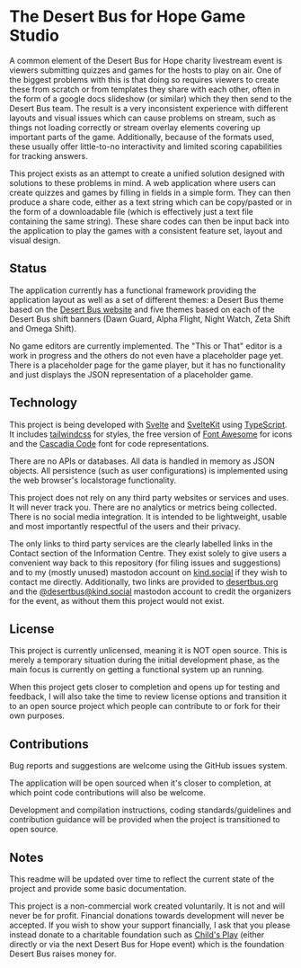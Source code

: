 # The Desert Bus for Hope Game Studio

A common element of the Desert Bus for Hope charity livestream event is viewers submitting quizzes and games for the hosts to play on air. One of the biggest problems with this is that doing so requires viewers to create these from scratch or from templates they share with each other, often in the form of a google docs slideshow (or similar) which they then send to the Desert Bus team. The result is a very inconsistent experience with different layouts and visual issues which can cause problems on stream, such as things not loading correctly or stream overlay elements covering up important parts of the game. Additionally, because of the formats used, these usually offer little-to-no interactivity and limited scoring capabilities for tracking answers.

This project exists as an attempt to create a unified solution designed with solutions to these problems in mind. A web application where users can create quizzes and games by filling in fields in a simple form. They can then produce a share code, either as a text string which can be copy/pasted or in the form of a downloadable file (which is effectively just a text file containing the same string). These share codes can then be input back into the application to play the games with a consistent feature set, layout and visual design.

## Status

The application currently has a functional framework providing the application layout as well as a set of different themes: a Desert Bus theme based on the [Desert Bus website](https://desertbus.org) and five themes based on each of the Desert Bus shift banners (Dawn Guard, Alpha Flight, Night Watch, Zeta Shift and Omega Shift).

No game editors are currently implemented. The "This or That" editor is a work in progress and the others do not even have a placeholder page yet. There is a placeholder page for the game player, but it has no functionality and just displays the JSON representation of a placeholder game.

## Technology

This project is being developed with [Svelte](https://svelte.dev/) and [SvelteKit](https://kit.svelte.dev/) using [TypeScript](https://www.typescriptlang.org/). It includes [tailwindcss](https://tailwindcss.com/) for styles, the free version of [Font Awesome](https://fontawesome.com/) for icons and the [Cascadia Code](https://github.com/microsoft/cascadia-code) font for code representations.

There are no APIs or databases. All data is handled in memory as JSON objects. All persistence (such as user configurations) is implemented using the web browser's localstorage functionality.

This project does not rely on any third party websites or services and uses. It will never track you. There are no analytics or metrics being collected. There is no social media integration. It is intended to be lightweight, usable and most importantly respectful of the users and their privacy.

The only links to third party services are the clearly labelled links in the Contact section of the Information Centre. They exist solely to give users a convenient way back to this repository (for filing issues and suggestions) and to my (mostly unused) mastodon account on [kind.social](https://kind.social) if they wish to contact me directly. Additionally, two links are provided to [desertbus.org](https://desertbus.org/) and the [@desertbus@kind.social](https://kind.social/@desertbus) mastodon account to credit the organizers for the event, as without them this project would not exist.

## License

This project is currently unlicensed, meaning it is NOT open source. This is merely a temporary situation during the initial development phase, as the main focus is currently on getting a functional system up an running.

When this project gets closer to completion and opens up for testing and feedback, I will also take the time to review license options and transition it to an open source project which people can contribute to or fork for their own purposes.

## Contributions

Bug reports and suggestions are welcome using the GitHub issues system.

The application will be open sourced when it's closer to completion, at which point code contributions will also be welcome.

Development and compilation instructions, coding standards/guidelines and contribution guidance will be provided when the project is transitioned to open source.

## Notes

This readme will be updated over time to reflect the current state of the project and provide some basic documentation.

This project is a non-commercial work created voluntarily. It is not and will never be for profit. Financial donations towards development will never be accepted. If you wish to show your support financially, I ask that you please instead donate to a charitable foundation such as [Child's Play](https://www.childsplaycharity.org/) (either directly or via the next Desert Bus for Hope event) which is the foundation Desert Bus raises money for.
